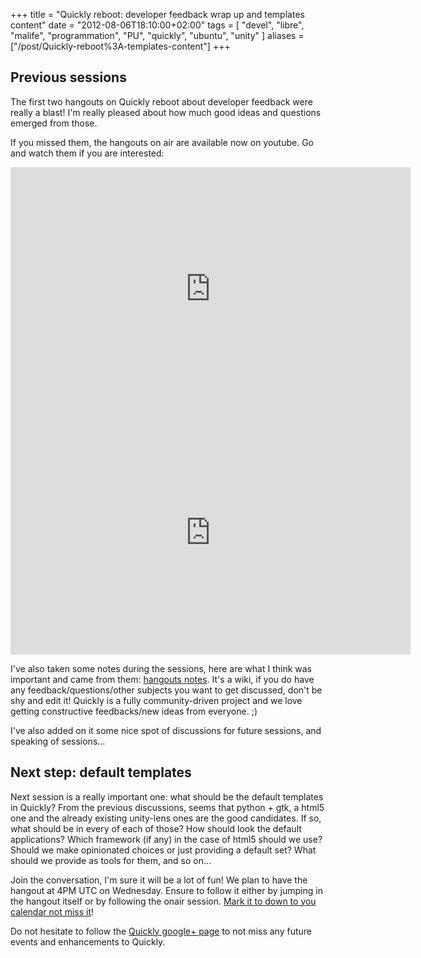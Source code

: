 +++
title = "Quickly reboot: developer feedback wrap up and templates content"
date = "2012-08-06T18:10:00+02:00"
tags = [ "devel", "libre", "malife", "programmation", "PU", "quickly", "ubuntu", "unity" ]
aliases = ["/post/Quickly-reboot%3A-templates-content"]
+++
    <h2>Previous sessions</h2>
<p>The first two hangouts on Quickly reboot about developer feedback were really a blast! I'm really pleased about how much good ideas and questions emerged from those.</p>
<p>If you missed them, the hangouts on air are available now on youtube. Go and watch them if you are interested:
</p>
<iframe width="640" height="390" src="http://www.youtube.com/embed/7nIyFxdTEpU" frameborder="0" allowfullscreen></iframe>
<iframe width="640" height="390" src="http://www.youtube.com/embed/SL1FuTvB9Rc" frameborder="0" allowfullscreen></iframe>
<p>I've also taken some notes during the sessions, here are what I think was important and came from them: <a href="https://wiki.ubuntu.com/Quickly/Reboot">hangouts notes</a>. It's a wiki, if you do have any feedback/questions/other subjects you want to get discussed, don't be shy and edit it! Quickly is a fully community-driven project and we love getting constructive feedbacks/new ideas from everyone. ;)</p>
<p>I've also added on it some nice spot of discussions for future sessions, and speaking of sessions…</p>
<h2>Next step: default templates</h2>
<p>Next session is a really important one: what should be the default templates in Quickly? From the previous discussions, seems that python + gtk, a html5 one and the already existing unity-lens ones are the good candidates. If so, what should be in every of each of those? How should look the default applications? Which framework (if any) in the case of html5 should we use? Should we make opinionated choices or just providing a default set? What should we provide as tools for them, and so on…</p>
<p>Join the conversation, I'm sure it will be a lot of fun! We plan to have the hangout at 4PM UTC on Wednesday. Ensure to follow it either by jumping in the hangout itself or by following the onair session. <a href="https://plus.google.com/u/0/b/117661325481181225678/events/cbhrhigsul5v2pi0iv72i4at7gg">Mark it to down to you calendar not miss it</a>!</p>
<div class="g-plus" data-width="450" data-href="//plus.google.com/117661325481181225678?rel=publisher" data-theme="dark"></div>
<p>Do not hesitate to follow the <a href="https://plus.google.com/117661325481181225678/posts">Quickly google+ page</a> to not miss any future events and enhancements to Quickly.</p>